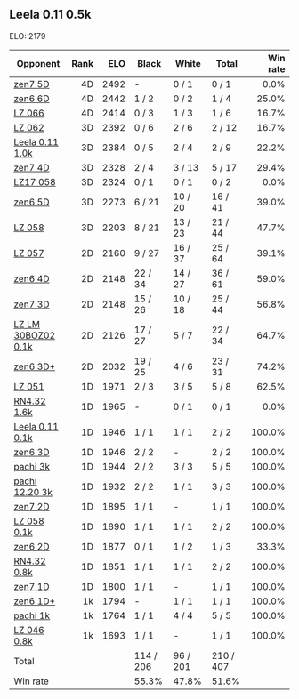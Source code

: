 ## Leela 0.11 0.5k ##

ELO: 2179

Opponent | Rank | ELO | Black | White | Total | Win rate
---------|-----:|----:|-------|-------|-------|-------:
[zen7 5D](zen7%205D.md) | 4D | 2492 | - | 0 / 1 | 0 / 1 | 0.0%
[zen6 6D](zen6%206D.md) | 4D | 2442 | 1 / 2 | 0 / 2 | 1 / 4 | 25.0%
[LZ 066](LZ%20066.md) | 4D | 2414 | 0 / 3 | 1 / 3 | 1 / 6 | 16.7%
[LZ 062](LZ%20062.md) | 3D | 2392 | 0 / 6 | 2 / 6 | 2 / 12 | 16.7%
[Leela 0.11 1.0k](Leela%200.11%201.0k.md) | 3D | 2384 | 0 / 5 | 2 / 4 | 2 / 9 | 22.2%
[zen7 4D](zen7%204D.md) | 3D | 2328 | 2 / 4 | 3 / 13 | 5 / 17 | 29.4%
[LZ17 058](LZ17%20058.md) | 3D | 2324 | 0 / 1 | 0 / 1 | 0 / 2 | 0.0%
[zen6 5D](zen6%205D.md) | 3D | 2273 | 6 / 21 | 10 / 20 | 16 / 41 | 39.0%
[LZ 058](LZ%20058.md) | 3D | 2203 | 8 / 21 | 13 / 23 | 21 / 44 | 47.7%
[LZ 057](LZ%20057.md) | 2D | 2160 | 9 / 27 | 16 / 37 | 25 / 64 | 39.1%
[zen6 4D](zen6%204D.md) | 2D | 2148 | 22 / 34 | 14 / 27 | 36 / 61 | 59.0%
[zen7 3D](zen7%203D.md) | 2D | 2148 | 15 / 26 | 10 / 18 | 25 / 44 | 56.8%
[LZ LM 30BOZ02 0.1k](LZ%20LM%2030BOZ02%200.1k.md) | 2D | 2126 | 17 / 27 | 5 / 7 | 22 / 34 | 64.7%
[zen6 3D+](zen6%203D+.md) | 2D | 2032 | 19 / 25 | 4 / 6 | 23 / 31 | 74.2%
[LZ 051](LZ%20051.md) | 1D | 1971 | 2 / 3 | 3 / 5 | 5 / 8 | 62.5%
[RN4.32 1.6k](RN4.32%201.6k.md) | 1D | 1965 | - | 0 / 1 | 0 / 1 | 0.0%
[Leela 0.11 0.1k](Leela%200.11%200.1k.md) | 1D | 1946 | 1 / 1 | 1 / 1 | 2 / 2 | 100.0%
[zen6 3D](zen6%203D.md) | 1D | 1946 | 2 / 2 | - | 2 / 2 | 100.0%
[pachi 3k](pachi%203k.md) | 1D | 1944 | 2 / 2 | 3 / 3 | 5 / 5 | 100.0%
[pachi 12.20 3k](pachi%2012.20%203k.md) | 1D | 1932 | 2 / 2 | 1 / 1 | 3 / 3 | 100.0%
[zen7 2D](zen7%202D.md) | 1D | 1895 | 1 / 1 | - | 1 / 1 | 100.0%
[LZ 058 0.1k](LZ%20058%200.1k.md) | 1D | 1890 | 1 / 1 | 1 / 1 | 2 / 2 | 100.0%
[zen6 2D](zen6%202D.md) | 1D | 1877 | 0 / 1 | 1 / 2 | 1 / 3 | 33.3%
[RN4.32 0.8k](RN4.32%200.8k.md) | 1D | 1851 | 1 / 1 | 1 / 1 | 2 / 2 | 100.0%
[zen7 1D](zen7%201D.md) | 1D | 1800 | 1 / 1 | - | 1 / 1 | 100.0%
[zen6 1D+](zen6%201D+.md) | 1k | 1794 | - | 1 / 1 | 1 / 1 | 100.0%
[pachi 1k](pachi%201k.md) | 1k | 1764 | 1 / 1 | 4 / 4 | 5 / 5 | 100.0%
[LZ 046 0.8k](LZ%20046%200.8k.md) | 1k | 1693 | 1 / 1 | - | 1 / 1 | 100.0%
Total | | | 114 / 206 | 96 / 201 | 210 / 407 | 
Win rate| | | 55.3% | 47.8% | 51.6% | 
